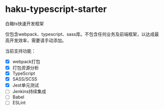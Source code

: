 # haku-typescript-starter
白箱ts快速开发框架

仅包含webpack、typescript、sass库。不包含任何业务及前端框架，以达成最高开发效率，需要请手动添加。

当前支持功能：

- [x] webpack打包
- [x] 打包资源分析
- [x] TypeScript
- [x] SASS/SCSS
- [x] Jest单元测试
- [ ] Jenkins持续集成
- [ ] Babel
- [ ] ESLint